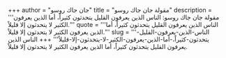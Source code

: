 +++
author = "جان جاك روسو"
title = "مقولة جان جاك روسو"
description = '''مقولة جان جاك روسو: الناس الذين يعرفون القليل يتحدثون كثيراً، أما الذين يعرفون الكثير لا يتحدثون إلا قليلاً.'''
quote = '''الناس الذين يعرفون القليل يتحدثون كثيراً، أما الذين يعرفون الكثير لا يتحدثون إلا قليلاً.'''
slug = '''الناس-الذين-يعرفون-القليل-يتحدثون-كثيراً،-أما-الذين-يعرفون-الكثير-لا-يتحدثون-إلا-قليلاً'''
+++
الناس الذين يعرفون القليل يتحدثون كثيراً، أما الذين يعرفون الكثير لا يتحدثون إلا قليلاً.

